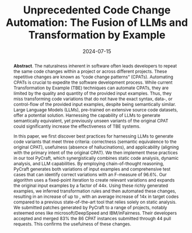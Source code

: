 ---
title: "Unprecedented Code Change Automation: The Fusion of LLMs and Transformation by Example"
authors: '<i>Malinda Dilhara, Abhiram Bellur, Danny Dig, and Timofey Bryksin</i>'
status: "published"
collection: publications
permalink: /publications/2024-07-15-llms-for-code-changes
date: 2024-07-15
venue: "the proceedings of <b>FSE'24</b>"
level: 'A*'
paperurl: 'https://doi.org/10.1145/3643755'
pdf: 'https://arxiv.org/abs/2402.07138'
counter_id: 'C55'
data: 'https://pycrafttool.github.io/'
tool: 'https://github.com/PyCraftTool/PyCraft'
abstract: "<p><b>Abstract</b>. The naturalness inherent in software often leads developers to repeat the same code changes within a project or across different projects. These repetitive changes are known as “code change patterns” (CPATs). Automating CPATs is crucial to expedite the software development process. While current Transformation by Example (TBE) techniques can automate CPATs, they are limited by the quality and quantity of the provided input examples. Thus, they miss transforming code variations that do not have the exact syntax, data-, or control-flow of the provided input examples, despite being semantically similar. Large Language Models (LLMs), pre-trained on extensive source code datasets, offer a potential solution. Harnessing the capability of LLMs to generate semantically equivalent, yet previously unseen variants of the original CPAT could significantly increase the effectiveness of TBE systems.</p> <p>In this paper, we first discover best practices for harnessing LLMs to generate code variants that meet three criteria: correctness (semantic equivalence to the original CPAT), usefulness (absence of hallucinations), and applicability (aligning with the primary intent of the original CPAT). We then implement these practices in our tool PyCraft, which synergistically combines static code analysis, dynamic analysis, and LLM capabilities. By employing chain-of-thought reasoning, PyCraft generates both variations of input examples and comprehensive test cases that can identify correct variations with an F-measure of 96.6%. Our algorithm uses a fixed-point iteration to create relevant variations and expands the original input examples by a factor of 44x. Using these richly generated examples, we inferred transformation rules and then automated these changes, resulting in an increase of up to , with an average increase of 14x in target codes compared to a previous state-of-the-art tool that relies solely on static analysis. We submitted patches generated by PyCraft to a range of projects, notably esteemed ones like microsoft/DeepSpeed and IBM/inFairness. Their developers accepted and merged 83% the 86 CPAT instances submitted through 44 pull requests. This confirms the usefulness of these changes.</p>"
---